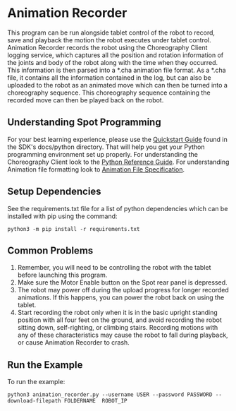 <!--
Copyright (c) 2021 Boston Dynamics, Inc.  All rights reserved.

Downloading, reproducing, distributing or otherwise using the SDK Software
is subject to the terms and conditions of the Boston Dynamics Software
Development Kit License (20191101-BDSDK-SL).
-->

# Animation Recorder

This program can be run alongside tablet control of the robot to record, save and playback the motion the robot executes under tablet control. Animation Recorder records the robot using the Choreography Client logging service, which captures all the position and rotation information of the joints and body of the robot along with the time when they occurred. This information is then parsed into a *.cha animation file format. As a *.cha file, it contains all the information contained in the log, but can also be uploaded to the robot as an animated move which can then be turned into a choreography sequence. This choreography sequence containing the recorded move can then be played back on the robot. 

## Understanding Spot Programming
For your best learning experience, please use the [Quickstart Guide](../../../docs/python/quickstart.md) found in the SDK's docs/python directory.  That will help you get your Python programming environment set up properly.  For understanding the Choreography Client look to the [Python Reference Guide](../../../python/bosdyn-choreography-client/src/bosdyn/choreography/client/choreography.md). For understanding Animation file formatting look to [Animation File Specification](../../../docs/concepts/choreography/animation_file_specification).

## Setup Dependencies
See the requirements.txt file for a list of python dependencies which can be installed with pip using the command:
```
python3 -m pip install -r requirements.txt
```

## Common Problems
1. Remember, you will need to be controlling the robot with the tablet before launching this program.
2. Make sure the Motor Enable button on the Spot rear panel is depressed.
3. The robot may power off during the upload progress for longer recorded animations. If this happens, you can power the robot back on using the tablet.
4. Start recording the robot only when it is in the basic upright standing position with all four feet on the ground, and avoid recording the robot sitting down, self-righting, or climbing stairs. Recording motions with any of these characteristics may cause the robot to fall during playback, or cause Animation Recorder to crash.

## Run the Example
To run the example:
```
python3 animation_recorder.py --username USER --password PASSWORD --download-filepath FOLDERNAME  ROBOT_IP
```
